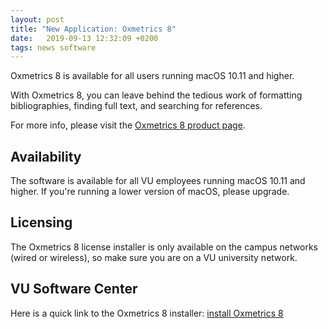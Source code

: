 ```yaml
---
layout: post
title: "New Application: Oxmetrics 8"
date:   2019-09-13 12:32:09 +0200
tags: news software
---
```


Oxmetrics 8 is available for all users running macOS 10.11 and higher.

With Oxmetrics 8, you can leave behind the tedious work of formatting bibliographies, finding full text, and searching for references.

For more info, please visit the [Oxmetrics 8 product page](https://www.doornik.com/products.html#OxMetricsDesktop).

## Availability

The software is available for all VU employees running macOS 10.11 and higher. If you're running a lower version of macOS, please upgrade.

## Licensing

The Oxmetrics 8 license installer is only available on the campus networks (wired or wireless), so make sure you are on a VU university network.

## VU Software Center

Here is a quick link to the Oxmetrics 8 installer: [install Oxmetrics 8](munki://detail-oxmetrics8)
